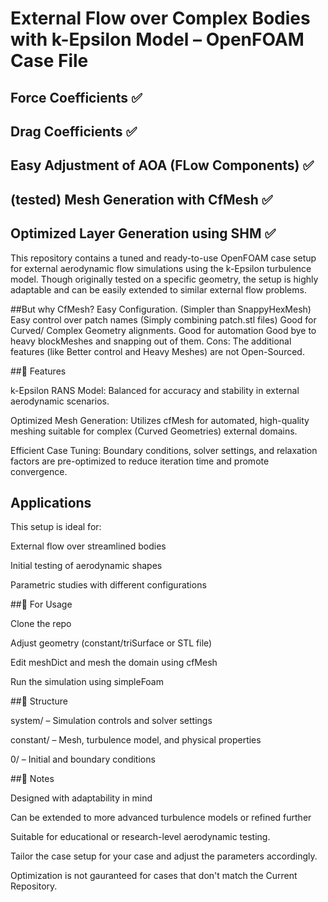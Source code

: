 # External Flow over Complex Bodies with k-Epsilon Model – OpenFOAM Case File
## Force Coefficients ✅ 
## Drag Coefficients ✅
## Easy Adjustment of AOA (FLow Components) ✅
## (tested) Mesh Generation with CfMesh ✅ 
## Optimized Layer Generation using SHM ✅

This repository contains a tuned and ready-to-use OpenFOAM case setup for external aerodynamic flow simulations using the k-Epsilon turbulence model. Though originally tested on a specific geometry, the setup is highly adaptable and can be easily extended to similar external flow problems.

##But why CfMesh?
  Easy Configuration. (Simpler than SnappyHexMesh)
  Easy control over patch names (Simply combining patch.stl files)
  Good for Curved/ Complex Geometry alignments.
  Good for automation 
  Good bye to heavy blockMeshes and snapping out of them.
  Cons: The additional features (like Better control and Heavy Meshes) are not Open-Sourced.
  
##🔧 Features

  k-Epsilon RANS Model: Balanced for accuracy and stability in external aerodynamic scenarios.

  Optimized Mesh Generation: Utilizes cfMesh for automated, high-quality meshing suitable for complex (Curved Geometries) external domains.

  Efficient Case Tuning: Boundary conditions, solver settings, and relaxation factors are pre-optimized to reduce iteration time and promote convergence.

## Applications

This setup is ideal for:

   External flow over streamlined bodies

   Initial testing of aerodynamic shapes

   Parametric studies with different configurations

##🚀 For Usage

   Clone the repo

   Adjust geometry (constant/triSurface or STL file)

   Edit meshDict and mesh the domain using cfMesh

   Run the simulation using simpleFoam

##📁 Structure

   system/ – Simulation controls and solver settings

   constant/ – Mesh, turbulence model, and physical properties

   0/ – Initial and boundary conditions

##📝 Notes

   Designed with adaptability in mind

   Can be extended to more advanced turbulence models or refined further

   Suitable for educational or research-level aerodynamic testing.

   Tailor the case setup for your case and adjust the parameters accordingly.
  
  Optimization is not gauranteed for cases that don't match the Current Repository. 
